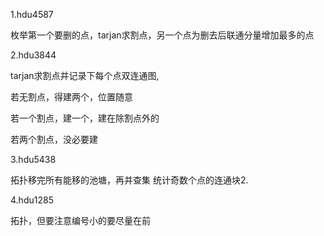 1.hdu4587

枚举第一个要删的点，tarjan求割点，另一个点为删去后联通分量增加最多的点

2.hdu3844

tarjan求割点并记录下每个点双连通图,

若无割点，得建两个，位置随意

若一个割点，建一个，建在除割点外的

若两个割点，没必要建

3.hdu5438

拓扑移完所有能移的池塘，再并查集 统计奇数个点的连通块2.

4.hdu1285

拓扑，但要注意编号小的要尽量在前

